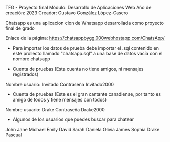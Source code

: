 TFG - Proyecto final
Módulo: Desarrollo de Aplicaciones Web
Año de creación: 2023
Creador: Gustavo González López-Casero

Chatsapp es una aplicacion clon de Whatsapp desarrollada como proyecto final de grado

Enlace de la página: 
https://chatsappbygg.000webhostapp.com/ChatsApp/



* Para importar los datos de prueba debe importar el .sql contenido en este prollecto llamado "chatsapp.sql" a una base de datos vacía con el nombre chatsapp


* Cuenta de pruebas (Esta cuenta no tiene amigos, ni mensajes registrados)

Nombre usuario: Invitado
Contraseña Invitado2000

* Cuenta de pruebas (Este es el gran cantante canadiense, por tanto es amigo de todos y tiene mensajes con todos)

Nombre usuario: Drake
Contraseña Drake2000

* Algunos de los usuarios que puedes buscar para chatear

John
Jane
Michael
Emily
David
Sarah
Daniela
Olivia
James
Sophia
Drake
Pascual
